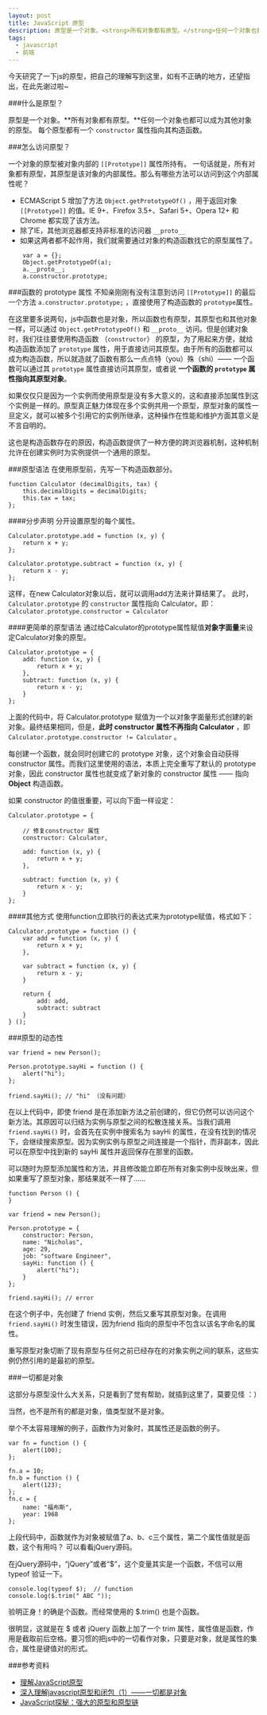 ```yaml
---
layout: post
title: JavaScript 原型
description: 原型是一个对象。<strong>所有对象都有原型。</strong>任何一个对象也都可以成为其他对象的原型。每个原型都有一个 constructor 属性指向其构造函数。
tags: 
  - javascript
  - 前端
---
```


今天研究了一下js的原型，把自己的理解写到这里，如有不正确的地方，还望指出，在此先谢过啦~

###什么是原型？

原型是一个对象。**所有对象都有原型。**任何一个对象也都可以成为其他对象的原型。
每个原型都有一个 `constructor` 属性指向其构造函数。

###怎么访问原型？

一个对象的原型被对象内部的 `[[Prototype]]` 属性所持有。
一句话就是，所有对象都有原型，其原型是该对象的内部属性。那么有哪些方法可以访问到这个内部属性呢？

 - ECMAScript 5 增加了方法 `Object.getPrototypeOf()` ，用于返回对象 `[[Prototype]]` 的值。IE 9+、Firefox 3.5+、Safari 5+、Opera 12+ 和 Chrome 都实现了该方法。
 - 除了IE，其他浏览器都支持非标准的访问器 `__proto__` 
 - 如果这两者都不起作用，我们就需要通过对象的构造函数找它的原型属性了。
 
~~~
    var a = {};
    Object.getPrototypeOf(a);
    a.__proto__;
    a.constructor.prototype;
~~~
 


###函数的 prototype 属性
不知亲刚刚有没有注意到访问 `[[Prototype]]` 的最后一个方法 `a.constructor.prototype;` ，直接使用了构造函数的 `prototype`属性。

在这里要多说两句，js中函数也是对象，所以函数也有原型，其原型也和其他对象一样，可以通过 `Object.getPrototypeOf()` 和 `__proto__` 访问。但是创建对象时，我们往往要使用构造函数 （`constructor`） 的原型，为了用起来方便，就给构造函数添加了 `prototype` 属性，用于直接访问其原型。由于所有的函数都可以成为构造函数，所以就造就了函数有那么一点点特（you）殊（shi）—— 一个函数可以通过其 `prototype` 属性直接访问其原型，或者说 **一个函数的 `prototype` 属性指向其原型对象**。

如果仅仅只是因为一个实例而使用原型是没有多大意义的，这和直接添加属性到这个实例是一样的。原型真正魅力体现在多个实例共用一个原型，原型对象的属性一旦定义，就可以被多个引用它的实例所继承，这种操作在性能和维护方面其意义是不言自明的。

这也是构造函数存在的原因，构造函数提供了一种方便的跨浏览器机制，这种机制允许在创建实例时为实例提供一个通用的原型。

###原型语法
在使用原型前，先写一下构造函数部分。

~~~
function Calculator (decimalDigits, tax) {
    this.decimalDigits = decimalDigits;
    this.tax = tax;
};
~~~

####分步声明
分开设置原型的每个属性。

~~~
Calculator.prototype.add = function (x, y) {
    return x + y;
};

Calculator.prototype.subtract = function (x, y) {
    return x - y;
};
~~~
这样，在new Calculator对象以后，就可以调用add方法来计算结果了。
此时， `Calculator.prototype` 的 `constructor` 属性指向 Calculator。即：
`Calculator.prototype.constructor = Calculator`

####更简单的原型语法
通过给Calculator的prototype属性赋值**对象字面量**来设定Calculator对象的原型。

    Calculator.prototype = {
        add: function (x, y) {
            return x + y;
        },
        subtract: function (x, y) {
            return x - y;
        }
    };


上面的代码中，将 Calculator.prototype 赋值为一个以对象字面量形式创建的新对象。最终结果相同，但是，**此时 constructor 属性不再指向 Calculator** ，即 `Calculator.prototype.constructor != Calculator` 。

每创建一个函数，就会同时创建它的 prototype 对象，这个对象会自动获得 constructor 属性。而我们这里使用的语法，本质上完全重写了默认的 prototype 对象，因此 constructor 属性也就变成了新对象的 constructor 属性 —— 指向 **Object** 构造函数。

如果 constructor 的值很重要，可以向下面一样设定：

~~~
Calculator.prototype = {

    // 修复constructor 属性
    constructor: Calculator, 
    
    add: function (x, y) {
        return x + y;
    },

    subtract: function (x, y) {
        return x - y;
    }
};
~~~

####其他方式
使用function立即执行的表达式来为prototype赋值，格式如下：

~~~
Calculator.prototype = function () {
    var add = function (x, y) {
        return x + y;
    },

    var subtract = function (x, y) {
        return x - y;
    }
    
    return {
        add: add,
        subtract: subtract
    }
} ();
~~~

###原型的动态性

~~~
var friend = new Person();

Person.prototype.sayHi = function () {
    alert("hi");
};

friend.sayHi(); // "hi" （没有问题）
~~~

在以上代码中，即使 friend 是在添加新方法之前创建的，但它仍然可以访问这个新方法。其原因可以归结为实例与原型之间的松散连接关系。当我们调用 `friend.sayHi()` 时，会首先在实例中搜索名为 sayHi 的属性，在没有找到的情况下，会继续搜索原型。因为实例实例与原型之间连接是一个指针，而非副本，因此可以在原型中找到新的 sayHi 属性并返回保存在那里的函数。

可以随时为原型添加属性和方法，并且修改能立即在所有对象实例中反映出来，但如果重写了原型对象，那结果就不一样了……

~~~
function Person () {
}

var friend = new Person();

Person.prototype = {
    constructor: Person,
    name: "Nicholas",
    age: 29,
    job: "software Engineer",
    sayHi: function () {
        alert("hi");
    }
};

friend.sayHi(); // error
~~~

在这个例子中，先创建了 friend 实例，然后又重写其原型对象。在调用 `friend.sayHi()` 时发生错误，因为friend 指向的原型中不包含以该名字命名的属性。

重写原型对象切断了现有原型与任何之前已经存在的对象实例之间的联系，这些实例仍然引用的是最初的原型。



###一切都是对象

这部分与原型没什么大关系，只是看到了觉有帮助，就插到这里了，莫要见怪 ：）

当然，也不是所有的都是对象，值类型就不是对象。

举个不太容易理解的例子，函数作为对象时，其属性还是函数的例子。

~~~
var fn = function () {
    alert(100);
};

fn.a = 10;
fn.b = function () {
    alert(123);
};
fn.c = {
    name: "福布斯",
    year: 1968
};
~~~
上段代码中，函数就作为对象被赋值了a、b、c三个属性，第二个属性值就是函数，这个有用吗？
可以看看jQuery源码。

在jQuery源码中，“jQuery”或者“$”，这个变量其实是一个函数，不信可以用 typeof 验证一下。

~~~
console.log(typeof $);  // function
console.log($.trim(" ABC "));
~~~
验明正身！的确是个函数。而经常使用的 $.trim() 也是个函数。

很明显，这就是在 $ 或者 jQuery 函数上加了一个 trim 属性，属性值是函数，作用是截取前后空格。要习惯的把js中的一切看作对象，只要是对象，就是属性的集合，属性是键值对的形式。


###参考资料

 - [理解JavaScript原型][1]
 - [深入理解javascript原型和闭包（1）——一切都是对象][2]
 - [JavaScript探秘：强大的原型和原型链][3]


  [1]: http://blog.jobbole.com/9648/
  [2]: http://www.cnblogs.com/wangfupeng1988/p/3977987.html
  [3]: http://www.nowamagic.net/librarys/veda/detail/1648